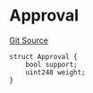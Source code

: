 # Approval
[Git Source](https://github.com/llama-community/vertex-v1/blob/b01379c65f03514c141f06120861dc0d491ffeed/src/utils/Structs.sol)


```solidity
struct Approval {
    bool support;
    uint248 weight;
}
```

